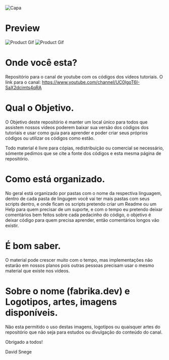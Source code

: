 ![Capa](http://davidsnege.com/wp-content/uploads/2019/10/1.png)

# Preview

![Product Gif](http://davidsnege.com/wp-content/uploads/2020/05/001.gif)
![Product Gif](http://davidsnege.com/wp-content/uploads/2020/05/002.jpg)

# Onde você esta?

Repositório para o canal de youtube com os códigos dos vídeos tutoriais.
O link para o canal: https://www.youtube.com/channel/UC0lgoT6I-SaX2dcimts4qRA

# Qual o Objetivo.

O Objetivo deste repositório é manter um local único para todos que assistem nossos vídeos poderem baixar sua versão dos códigos dos tutoriais e usar como guia para aprender e poder criar seus próprios códigos ou utilizar os códigos como estão.

Todo material é livre para cópias, redistribuição ou comercial se necessário, sómente pedimos que se cite a fonte dos códigos e esta mesma página de repositório.

# Como está organizado.

No geral está organizado por pastas com o nome da respectiva linguagem, dentro de cada pasta de lingugem você vai ter mais pastas com seus scripts dentro, e onde ficam os scripts pretendo criar um Readme ou um Help para quem precisar de um suporte, e com o tempo eu pretendo deixar comentários bem feitos sobre cada pedacinho do código, o objetivo é deixar código para quem precisa aprender, então comentários longos vão existir.

# É bom saber.

O material pode crescer muito com o tempo, mas implementações não estarão em nossos planos pois outras pessoas precisam usar o mesmo material que existe nos vídeos.

# Sobre o nome (fabrika.dev) e Logotipos, artes, imagens disponíveis.

Não esta permitido o uso destas imagens, logotipos ou quaisquer artes do repositório que não seja para estudos ou divulgação do conteúdo do canal.

Obrigado a todos!

David Snege
